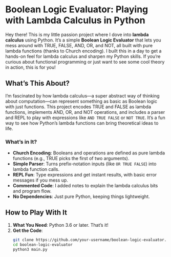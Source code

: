 # Boolean Logic Evaluator: Playing with Lambda Calculus in Python

Hey there! This is my little passion project where I dove into **lambda calculus** using Python. It’s a simple **Boolean Logic Evaluator** that lets you mess around with TRUE, FALSE, AND, OR, and NOT, all built with pure lambda functions (thanks to Church encoding). I built this in a day to get a hands-on feel for lambda calculus and sharpen my Python skills. If you’re curious about functional programming or just want to see some cool theory in action, this is for you!

## What’s This About?

I’m fascinated by how lambda calculus—a super abstract way of thinking about computation—can represent something as basic as Boolean logic with just functions. This project encodes TRUE and FALSE as lambda functions, implements AND, OR, and NOT operations, and includes a parser and REPL to play with expressions like `AND TRUE FALSE` or `NOT TRUE`. It’s a fun way to see how Python’s lambda functions can bring theoretical ideas to life.

### What’s in It?
- **Church Encoding**: Booleans and operations are defined as pure lambda functions (e.g., TRUE picks the first of two arguments).
- **Simple Parser**: Turns prefix-notation inputs (like `OR TRUE FALSE`) into lambda function calls.
- **REPL Fun**: Type expressions and get instant results, with basic error messages if you mess up.
- **Commented Code**: I added notes to explain the lambda calculus bits and program flow.
- **No Dependencies**: Just pure Python, keeping things lightweight.

## How to Play With It

1. **What You Need**: Python 3.6 or later. That’s it!
2. **Get the Code**:
   ```bash
   git clone https://github.com/your-username/boolean-logic-evaluator.git
   cd boolean-logic-evaluator
   python3 main.py
